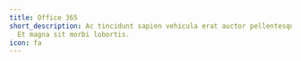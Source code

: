 ```yaml
---
title: Office 365
short_description: Ac tincidunt sapien vehicula erat auctor pellentesque rhoncus.
  Et magna sit morbi lobortis.
icon: fa
---
```

